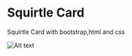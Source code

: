 Squirtle Card
=====

Squirtle Card with bootstrap,html and css

![Alt text](https://raw.githubusercontent.com/bdmstyle/carta/master/carta/images/cartav2.png "Optional title")
